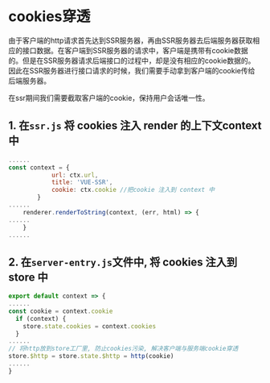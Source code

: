 <!--
 * @Description: 
 * @Autor: ZFY
 * @Date: 2019-11-21 16:30:52
 * @LastEditTime: 2019-11-21 16:42:14
 -->
# cookies穿透

由于客户端的http请求首先达到SSR服务器，再由SSR服务器去后端服务器获取相应的接口数据。在客户端到SSR服务器的请求中，客户端是携带有cookie数据的。但是在SSR服务器请求后端接口的过程中，却是没有相应的cookie数据的。因此在SSR服务器进行接口请求的时候，我们需要手动拿到客户端的cookie传给后端服务器。

在ssr期间我们需要截取客户端的cookie，保持用户会话唯一性。


## 1. 在`ssr.js` 将 cookies 注入 render 的上下文context中
   
```js
......
const context = {
			url: ctx.url,
			title: 'VUE-SSR',
			cookie: ctx.cookie //把cookie 注入到 context 中
		}
......
	renderer.renderToString(context, (err, html) => {
......
	}
......
```

## 2. 在`server-entry.js`文件中, 将 cookies 注入到 store 中

```js
export default context => {
......
const cookie = context.cookie
  if (context) {
    store.state.cookies = context.cookies
  }
......
// 将http放到store工厂里, 防止cookies污染, 解决客户端与服务端cookie穿透
store.$http = store.state.$http = http(cookie) 
......
}

```
